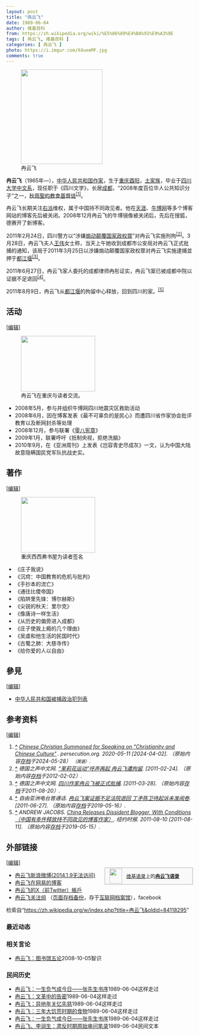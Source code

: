 ```yaml
---
layout: post
title: "冉云飞"
date: 1989-06-04
author: 维基百科
from: https://zh.wikipedia.org/wiki/%E5%86%89%E4%BA%91%E9%A3%9E
tags: [ 冉云飞, 维基百科 ]
categories: [ 冉云飞 ]
photo: https://i.imgur.com/X4ueeMF.jpg
comments: true
---
```

<div class="mw-content-ltr mw-parser-output" lang="zh" dir="ltr"><figure class="mw-default-size" typeof="mw:File/Thumb"><a href="/wiki/File:Ran_Yunfei.JPG" class="mw-file-description"><img src="//upload.wikimedia.org/wikipedia/commons/thumb/e/e4/Ran_Yunfei.JPG/220px-Ran_Yunfei.JPG" decoding="async" width="220" height="255" class="mw-file-element" srcset="//upload.wikimedia.org/wikipedia/commons/thumb/e/e4/Ran_Yunfei.JPG/330px-Ran_Yunfei.JPG 1.5x, //upload.wikimedia.org/wikipedia/commons/thumb/e/e4/Ran_Yunfei.JPG/440px-Ran_Yunfei.JPG 2x" data-file-width="1429" data-file-height="1655"></a><figcaption>冉云飞</figcaption></figure>
<p><b>冉云飞</b>（1965年<span class="useeditintro" title="Template:BLP editintro">—</span>），<a href="/wiki/%E4%B8%AD%E5%8D%8E%E4%BA%BA%E6%B0%91%E5%85%B1%E5%92%8C%E5%9B%BD" title="中华人民共和国">中华人民共和国</a><a href="/wiki/%E4%BD%9C%E5%AE%B6" title="作家">作家</a>，生于<a href="/wiki/%E9%87%8D%E5%BA%86" class="mw-redirect" title="重庆">重庆</a><a href="/wiki/%E9%85%89%E9%98%B3" class="mw-redirect" title="酉阳">酉阳</a>，<a href="/wiki/%E5%9C%9F%E5%AE%B6%E6%97%8F" title="土家族">土家族</a>，毕业于<a href="/wiki/%E5%9B%9B%E5%B7%9D%E5%A4%A7%E5%AD%A6" title="四川大学">四川大学</a><a href="/wiki/%E4%B8%AD%E6%96%87%E7%B3%BB" class="mw-redirect" title="中文系">中文系</a>，现任职于《四川文学》，长居<a href="/wiki/%E6%88%90%E9%83%BD" class="mw-redirect" title="成都">成都</a>，“2008年度百位华人公共知识分子”之一，<a href="/wiki/%E7%A7%8B%E9%9B%A8%E8%81%96%E7%B4%84%E6%95%99%E6%9C%83" title="秋雨聖約教會">秋雨聖約教會</a><a href="/wiki/%E5%9B%9B%E5%B7%9D%E5%9F%BA%E7%9D%A3%E6%95%99%E6%96%B0%E6%95%99" title="四川基督教新教">基督徒</a><sup id="cite_ref-1" class="reference"><a href="#cite_note-1"><span class="cite-bracket">[</span>1<span class="cite-bracket">]</span></a></sup>。
</p>
<meta property="mw:PageProp/toc">
<div class="mw-heading mw-heading2"></div>
<p>冉云飞长期关注<a href="/wiki/%E5%8F%B3%E6%B4%BE" title="右派">右派</a>维权，属于中国持不同政见者。他在<a href="/wiki/%E5%A4%A9%E6%B6%AF" class="mw-disambig" title="天涯">天涯</a>、<a href="/wiki/%E7%89%9B%E5%8D%9A%E7%BD%91" title="牛博网">牛博网</a>等多个博客网站的博客先后被关闭。2008年12月冉云飞的牛博镜像被关闭后，先后在搜狐，德赛开了新博客。
</p><p>2011年2月24日，四川警方以“涉嫌<a href="/wiki/%E7%85%BD%E5%8A%A8%E9%A2%A0%E8%A6%86%E5%9B%BD%E5%AE%B6%E6%94%BF%E6%9D%83%E7%BD%AA" title="煽动颠覆国家政权罪">煽动颠覆国家政权罪</a>”对冉云飞实施刑拘<sup id="cite_ref-2" class="reference"><a href="#cite_note-2"><span class="cite-bracket">[</span>2<span class="cite-bracket">]</span></a></sup>。3月28日，冉云飞夫人<a href="/wiki/%E7%8E%8B%E4%BC%9F" class="mw-redirect mw-disambig" title="王伟">王伟</a>女士称，当天上午她收到成都市公安局对冉云飞正式批捕的通知，该局于2011年3月25日以涉嫌煽动颠覆国家政权罪对冉云飞实施逮捕並押于<a href="/wiki/%E9%83%BD%E6%B1%9F%E5%A0%B0" title="都江堰">都江堰</a><sup id="cite_ref-3" class="reference"><a href="#cite_note-3"><span class="cite-bracket">[</span>3<span class="cite-bracket">]</span></a></sup>。
</p><p>2011年6月27日，冉云飞家人委托的成都律师冉彤证实，冉云飞案已被成都中院以证据不足退回<sup id="cite_ref-4" class="reference"><a href="#cite_note-4"><span class="cite-bracket">[</span>4<span class="cite-bracket">]</span></a></sup>。
</p><p>2011年8月9日，冉云飞从<a href="/wiki/%E9%83%BD%E6%B1%9F%E5%A0%B0" title="都江堰">都江堰</a>的拘留中心释放，回到四川的家。<sup id="cite_ref-5" class="reference"><a href="#cite_note-5"><span class="cite-bracket">[</span>5<span class="cite-bracket">]</span></a></sup>
</p>
<div class="mw-heading mw-heading2"><h2 id="活动"><span id=".E6.B4.BB.E5.8A.A8"></span>活动</h2><span class="mw-editsection"><span class="mw-editsection-bracket">[</span><a href="/w/index.php?title=%E5%86%89%E4%BA%91%E9%A3%9E&amp;action=edit&amp;section=2" title="编辑章节：活动"><span>编辑</span></a><span class="mw-editsection-bracket">]</span></span></div>
<figure class="mw-halign-right" typeof="mw:File/Thumb"><a href="/wiki/File:RIMAG0128.jpg" class="mw-file-description"><img src="//upload.wikimedia.org/wikipedia/commons/thumb/3/34/RIMAG0128.jpg/200px-RIMAG0128.jpg" decoding="async" width="200" height="150" class="mw-file-element" srcset="//upload.wikimedia.org/wikipedia/commons/thumb/3/34/RIMAG0128.jpg/300px-RIMAG0128.jpg 1.5x, //upload.wikimedia.org/wikipedia/commons/thumb/3/34/RIMAG0128.jpg/400px-RIMAG0128.jpg 2x" data-file-width="1024" data-file-height="768"></a><figcaption>冉云飞在重庆与读者交流。</figcaption></figure>
<ul><li>2008年5月，参与并组织牛博网四川地震灾区救助活动</li>
<li>2008年6月，因在博客发表《最不可辜负的是民心》而遭四川省作家协会批评教育以及断网封杀等处理</li>
<li>2008年12月，参与联署《<a href="/wiki/%E9%9B%B6%E5%85%AB%E5%AE%AA%E7%AB%A0" title="零八宪章">零八宪章</a>》</li>
<li>2009年1月，联署呼吁《抵制央视，拒绝洗脑》</li>
<li>2010年9月，在《亚洲周刊》上发表《岂容青史尽成灰》一文，认为中国大陆故意隐瞒国民党军队抗战史实。</li></ul>
<div class="mw-heading mw-heading2"><h2 id="著作"><span id=".E8.91.97.E4.BD.9C"></span>著作</h2><span class="mw-editsection"><span class="mw-editsection-bracket">[</span><a href="/w/index.php?title=%E5%86%89%E4%BA%91%E9%A3%9E&amp;action=edit&amp;section=3" title="编辑章节：著作"><span>编辑</span></a><span class="mw-editsection-bracket">]</span></span></div>
<figure class="mw-halign-right" typeof="mw:File/Thumb"><a href="/wiki/File:IMAG0136.jpg" class="mw-file-description"><img src="//upload.wikimedia.org/wikipedia/commons/thumb/5/51/IMAG0136.jpg/200px-IMAG0136.jpg" decoding="async" width="200" height="150" class="mw-file-element" srcset="//upload.wikimedia.org/wikipedia/commons/thumb/5/51/IMAG0136.jpg/300px-IMAG0136.jpg 1.5x, //upload.wikimedia.org/wikipedia/commons/thumb/5/51/IMAG0136.jpg/400px-IMAG0136.jpg 2x" data-file-width="1600" data-file-height="1200"></a><figcaption>重庆西西弗书屋为读者签名</figcaption></figure>
<ul><li>《庄子我说》</li>
<li>《沉疴：中国教育的危机与批判》</li>
<li>《手抄本的流亡》</li>
<li>《通往比傻帝国》</li>
<li>《陷阱里先锋：博尔赫斯》</li>
<li>《尖锐的秋天：里尔克》</li>
<li>《像唐诗一样生活》</li>
<li>《从历史的偏旁进入成都》</li>
<li>《庄子使我上瘾的几个理由》</li>
<li>《吴虞和他生活的民国时代》</li>
<li>《古蜀之肺：大慈寺传》</li>
<li>《给你爱的人以自由》</li></ul>
<div class="mw-heading mw-heading2"><h2 id="參見"><span id=".E5.8F.83.E8.A6.8B"></span>參見</h2><span class="mw-editsection"><span class="mw-editsection-bracket">[</span><a href="/w/index.php?title=%E5%86%89%E4%BA%91%E9%A3%9E&amp;action=edit&amp;section=4" title="编辑章节：參見"><span>编辑</span></a><span class="mw-editsection-bracket">]</span></span></div>
<ul><li><a href="/wiki/%E4%B8%AD%E5%8D%8E%E4%BA%BA%E6%B0%91%E5%85%B1%E5%92%8C%E5%9B%BD%E8%A2%AB%E6%8D%95%E6%94%BF%E6%B2%BB%E7%8A%AF%E5%88%97%E8%A1%A8" title="中华人民共和国被捕政治犯列表">中华人民共和国被捕政治犯列表</a></li></ul>
<div class="mw-heading mw-heading2"><h2 id="参考资料"><span id=".E5.8F.82.E8.80.83.E8.B5.84.E6.96.99"></span>参考资料</h2><span class="mw-editsection"><span class="mw-editsection-bracket">[</span><a href="/w/index.php?title=%E5%86%89%E4%BA%91%E9%A3%9E&amp;action=edit&amp;section=5" title="编辑章节：参考资料"><span>编辑</span></a><span class="mw-editsection-bracket">]</span></span></div>
<div class="reflist" style="list-style-type: decimal;">
<ol class="references">
<li id="cite_note-1"><span class="mw-cite-backlink"><b><a href="#cite_ref-1">^</a></b></span> <span class="reference-text"><cite class="citation web"><a rel="nofollow" class="external text" href="https://www.persecution.org/2020/11/05/chinese-christian-summoned-speaking-christianity-chinese-culture/">Chinese Christian Summoned for Speaking on "Christianity and Chinese Culture<span style="padding-right:0.2em;">"</span></a>. persecution.org. 2020-05-11 <span class="reference-accessdate"> [<span class="nowrap">2024-04-02</span>]</span>. （原始内容<a rel="nofollow" class="external text" href="https://web.archive.org/web/20240528023544/https://www.persecution.org/2020/11/05/chinese-christian-summoned-speaking-christianity-chinese-culture/">存档</a>于2024-05-28） <span style="font-family: sans-serif; cursor: default; color:var(--color-subtle, #54595d); font-size: 0.8em; bottom: 0.1em; font-weight: bold;" title="连接到英语网页">（英语）</span>.</cite><span title="ctx_ver=Z39.88-2004&amp;rfr_id=info%3Asid%2Fzh.wikipedia.org%3A%E5%86%89%E4%BA%91%E9%A3%9E&amp;rft.atitle=Chinese+Christian+Summoned+for+Speaking+on+%22Christianity+and+Chinese+Culture%22&amp;rft.date=2020-05-11&amp;rft.genre=unknown&amp;rft.jtitle=persecution.org&amp;rft_id=https%3A%2F%2Fwww.persecution.org%2F2020%2F11%2F05%2Fchinese-christian-summoned-speaking-christianity-chinese-culture%2F&amp;rft_val_fmt=info%3Aofi%2Ffmt%3Akev%3Amtx%3Ajournal" class="Z3988"><span style="display:none;">&nbsp;</span></span></span>
</li>
<li id="cite_note-2"><span class="mw-cite-backlink"><b><a href="#cite_ref-2">^</a></b></span> <span class="reference-text"><cite class="citation web">德国之声中文网. <a rel="nofollow" class="external text" href="http://www.dw-world.de/dw/article/0,,14871545,00.html">“茉莉花运动”呼声再起 冉云飞遭拘留</a>.  <span class="reference-accessdate"> [<span class="nowrap">2011-02-24</span>]</span>. （原始内容<a rel="nofollow" class="external text" href="https://web.archive.org/web/20120202225644/http://www.dw-world.de/dw/article/0,,14871545,00.html">存档</a>于2012-02-02）.</cite><span title="ctx_ver=Z39.88-2004&amp;rfr_id=info%3Asid%2Fzh.wikipedia.org%3A%E5%86%89%E4%BA%91%E9%A3%9E&amp;rft.au=%E5%BE%B7%E5%9B%BD%E4%B9%8B%E5%A3%B0%E4%B8%AD%E6%96%87%E7%BD%91&amp;rft.btitle=%E2%80%9C%E8%8C%89%E8%8E%89%E8%8A%B1%E8%BF%90%E5%8A%A8%E2%80%9D%E5%91%BC%E5%A3%B0%E5%86%8D%E8%B5%B7+%E5%86%89%E4%BA%91%E9%A3%9E%E9%81%AD%E6%8B%98%E7%95%99&amp;rft.genre=unknown&amp;rft_id=http%3A%2F%2Fwww.dw-world.de%2Fdw%2Farticle%2F0%2C%2C14871545%2C00.html&amp;rft_val_fmt=info%3Aofi%2Ffmt%3Akev%3Amtx%3Abook" class="Z3988"><span style="display:none;">&nbsp;</span></span></span>
</li>
<li id="cite_note-3"><span class="mw-cite-backlink"><b><a href="#cite_ref-3">^</a></b></span> <span class="reference-text"><cite class="citation web">德国之声中文网. <a rel="nofollow" class="external text" href="http://www.dw-world.de/dw/article/0,,6485336,00.html">四川作家冉云飞被正式批捕</a>.  <span class="reference-accessdate"> [<span class="nowrap">2011-03-28</span>]</span>. （原始内容<a rel="nofollow" class="external text" href="https://web.archive.org/web/20110820212205/http://www.dw-world.de/dw/article/0,,6485336,00.html">存档</a>于2011-08-20）.</cite><span title="ctx_ver=Z39.88-2004&amp;rfr_id=info%3Asid%2Fzh.wikipedia.org%3A%E5%86%89%E4%BA%91%E9%A3%9E&amp;rft.au=%E5%BE%B7%E5%9B%BD%E4%B9%8B%E5%A3%B0%E4%B8%AD%E6%96%87%E7%BD%91&amp;rft.btitle=%E5%9B%9B%E5%B7%9D%E4%BD%9C%E5%AE%B6%E5%86%89%E4%BA%91%E9%A3%9E%E8%A2%AB%E6%AD%A3%E5%BC%8F%E6%89%B9%E6%8D%95&amp;rft.genre=unknown&amp;rft_id=http%3A%2F%2Fwww.dw-world.de%2Fdw%2Farticle%2F0%2C%2C6485336%2C00.html&amp;rft_val_fmt=info%3Aofi%2Ffmt%3Akev%3Amtx%3Abook" class="Z3988"><span style="display:none;">&nbsp;</span></span></span>
</li>
<li id="cite_note-4"><span class="mw-cite-backlink"><b><a href="#cite_ref-4">^</a></b></span> <span class="reference-text"><cite class="citation web">自由亚洲电台普通话. <a rel="nofollow" class="external text" href="http://www.rfa.org/mandarin/yataibaodao/ryf-06272011084958.html">冉云飞案证据不足法院退回 丁矛陈卫待起诉未准阅卷</a>.  <span class="reference-accessdate"> [<span class="nowrap">2011-06-27</span>]</span>. （原始内容<a rel="nofollow" class="external text" href="https://web.archive.org/web/20190516201958/https://www.rfa.org/mandarin/yataibaodao/ryf-06272011084958.html">存档</a>于2019-05-16）.</cite><span title="ctx_ver=Z39.88-2004&amp;rfr_id=info%3Asid%2Fzh.wikipedia.org%3A%E5%86%89%E4%BA%91%E9%A3%9E&amp;rft.au=%E8%87%AA%E7%94%B1%E4%BA%9A%E6%B4%B2%E7%94%B5%E5%8F%B0%E6%99%AE%E9%80%9A%E8%AF%9D&amp;rft.btitle=%E5%86%89%E4%BA%91%E9%A3%9E%E6%A1%88%E8%AF%81%E6%8D%AE%E4%B8%8D%E8%B6%B3%E6%B3%95%E9%99%A2%E9%80%80%E5%9B%9E+%E4%B8%81%E7%9F%9B%E9%99%88%E5%8D%AB%E5%BE%85%E8%B5%B7%E8%AF%89%E6%9C%AA%E5%87%86%E9%98%85%E5%8D%B7&amp;rft.genre=unknown&amp;rft_id=http%3A%2F%2Fwww.rfa.org%2Fmandarin%2Fyataibaodao%2Fryf-06272011084958.html&amp;rft_val_fmt=info%3Aofi%2Ffmt%3Akev%3Amtx%3Abook" class="Z3988"><span style="display:none;">&nbsp;</span></span></span>
</li>
<li id="cite_note-5"><span class="mw-cite-backlink"><b><a href="#cite_ref-5">^</a></b></span> <span class="reference-text"><cite class="citation news">ANDREW JACOBS. <a rel="nofollow" class="external text" href="http://www.nytimes.com/2011/08/11/world/asia/11blogger.html?ref=china&amp;gwh=0D2EEEA44A6C5BE95D99A7D1056E5E46">China Releases Dissident Blogger, With Conditions（中国有条件释放持不同政见的博客作家）</a>. 纽约时报. 2011-08-10 <span class="reference-accessdate"> [<span class="nowrap">2011-08-11</span>]</span>. （原始内容<a rel="nofollow" class="external text" href="https://web.archive.org/web/20190515130438/https://www.nytimes.com/2011/08/11/world/asia/11blogger.html?ref=china&amp;gwh=0D2EEEA44A6C5BE95D99A7D1056E5E46">存档</a>于2019-05-15）.</cite><span title="ctx_ver=Z39.88-2004&amp;rfr_id=info%3Asid%2Fzh.wikipedia.org%3A%E5%86%89%E4%BA%91%E9%A3%9E&amp;rft.atitle=China+Releases+Dissident+Blogger%2C+With+Conditions%EF%BC%88%E4%B8%AD%E5%9B%BD%E6%9C%89%E6%9D%A1%E4%BB%B6%E9%87%8A%E6%94%BE%E6%8C%81%E4%B8%8D%E5%90%8C%E6%94%BF%E8%A7%81%E7%9A%84%E5%8D%9A%E5%AE%A2%E4%BD%9C%E5%AE%B6%EF%BC%89&amp;rft.au=ANDREW+JACOBS&amp;rft.date=2011-08-10&amp;rft.genre=article&amp;rft_id=http%3A%2F%2Fwww.nytimes.com%2F2011%2F08%2F11%2Fworld%2Fasia%2F11blogger.html%3Fref%3Dchina%26gwh%3D0D2EEEA44A6C5BE95D99A7D1056E5E46&amp;rft_val_fmt=info%3Aofi%2Ffmt%3Akev%3Amtx%3Ajournal" class="Z3988"><span style="display:none;">&nbsp;</span></span></span>
</li>
</ol></div>
<div class="mw-heading mw-heading2"><h2 id="外部链接"><span id=".E5.A4.96.E9.83.A8.E9.93.BE.E6.8E.A5"></span>外部链接</h2><span class="mw-editsection"><span class="mw-editsection-bracket">[</span><a href="/w/index.php?title=%E5%86%89%E4%BA%91%E9%A3%9E&amp;action=edit&amp;section=6" title="编辑章节：外部链接"><span>编辑</span></a><span class="mw-editsection-bracket">]</span></span></div>
<style data-mw-deduplicate="TemplateStyles:r82655521">.mw-parser-output .side-box{margin:4px 0;box-sizing:border-box;border:1px solid #aaa;font-size:88%;line-height:1.25em;background-color:#f9f9f9;display:flow-root}.mw-parser-output .side-box-abovebelow,.mw-parser-output .side-box-text{padding:0.25em 0.9em}.mw-parser-output .side-box-image{padding:2px 0 2px 0.9em;text-align:center}.mw-parser-output .side-box-imageright{padding:2px 0.9em 2px 0;text-align:center}@media(min-width:500px){.mw-parser-output .side-box-flex{display:flex;align-items:center}.mw-parser-output .side-box-text{flex:1}}@media(min-width:720px){.mw-parser-output .side-box{width:238px}.mw-parser-output .side-box-right{clear:right;float:right;margin-left:1em}.mw-parser-output .side-box-left{margin-right:1em}}</style><div class="side-box side-box-right plainlinks sistersitebox" style="font-size:small;"><style data-mw-deduplicate="TemplateStyles:r82655520">.mw-parser-output .plainlist ol,.mw-parser-output .plainlist ul{line-height:inherit;list-style:none;margin:0;padding:0}.mw-parser-output .plainlist ol li,.mw-parser-output .plainlist ul li{margin-bottom:0}</style>
<div class="side-box-flex">
<div class="side-box-image"><span class="noviewer" typeof="mw:File"><span><img alt="" src="//upload.wikimedia.org/wikipedia/commons/thumb/f/fa/Wikiquote-logo.svg/34px-Wikiquote-logo.svg.png" decoding="async" width="34" height="40" class="mw-file-element" srcset="//upload.wikimedia.org/wikipedia/commons/thumb/f/fa/Wikiquote-logo.svg/51px-Wikiquote-logo.svg.png 1.5x, //upload.wikimedia.org/wikipedia/commons/thumb/f/fa/Wikiquote-logo.svg/68px-Wikiquote-logo.svg.png 2x" data-file-width="300" data-file-height="355"></span></span></div>
<div class="side-box-text plainlist"><a href="/wiki/%E7%BB%B4%E5%9F%BA%E8%AF%AD%E5%BD%95" title="维基语录">维基语录</a>上的<b><a href="https://zh.wikiquote.org/wiki/Special:Search/%E5%86%89%E4%BA%91%E9%A3%9E" class="extiw" title="q:Special:Search/冉云飞">冉云飞语录</a></b></div></div>
</div>
<ul><li><a rel="nofollow" class="external text" href="http://weibo.com/u/3201390171">冉云飞新浪微博(2014.1.9无法访问)</a></li>
<li><a rel="nofollow" class="external text" href="https://web.archive.org/web/20120502194914/http://tufeilaoran.blog.163.com/">冉云飞在网易的博客</a></li>
<li><a rel="nofollow" class="external text" href="https://twitter.com/ranyunfei">冉云飞的X（前Twitter）帳戶</a></li>
<li><a rel="nofollow" class="external text" href="https://www.facebook.com/home.php?sk=group_116736075067761&amp;ap=1">冉云飞关注组</a> （<a rel="nofollow" class="external text" href="//web.archive.org/web/20220403233653/http://www.facebook.com/home.php?sk=group_116736075067761&amp;ap=1">页面存档备份</a>，存于<a href="/wiki/%E4%BA%92%E8%81%94%E7%BD%91%E6%A1%A3%E6%A1%88%E9%A6%86" title="互联网档案馆">互联网档案馆</a>），facebook</li></ul>
<div class="navbox-styles"><style data-mw-deduplicate="TemplateStyles:r84265675">.mw-parser-output .hlist dl,.mw-parser-output .hlist ol,.mw-parser-output .hlist ul{margin:0;padding:0}.mw-parser-output .hlist dd,.mw-parser-output .hlist dt,.mw-parser-output .hlist li{margin:0;display:inline}.mw-parser-output .hlist.inline,.mw-parser-output .hlist.inline dl,.mw-parser-output .hlist.inline ol,.mw-parser-output .hlist.inline ul,.mw-parser-output .hlist dl dl,.mw-parser-output .hlist dl ol,.mw-parser-output .hlist dl ul,.mw-parser-output .hlist ol dl,.mw-parser-output .hlist ol ol,.mw-parser-output .hlist ol ul,.mw-parser-output .hlist ul dl,.mw-parser-output .hlist ul ol,.mw-parser-output .hlist ul ul{display:inline}.mw-parser-output .hlist .mw-empty-li{display:none}.mw-parser-output .hlist dt::after{content:" :"}.mw-parser-output .hlist dd::after,.mw-parser-output .hlist li::after{content:" · ";font-weight:bold}.mw-parser-output .hlist-pipe dd::after,.mw-parser-output .hlist-pipe li::after{content:" | ";font-weight:normal}.mw-parser-output .hlist-hyphen dd::after,.mw-parser-output .hlist-hyphen li::after{content:" - ";font-weight:normal}.mw-parser-output .hlist-comma dd::after,.mw-parser-output .hlist-comma li::after{content:"、";font-weight:normal}.mw-parser-output .hlist dd:last-child::after,.mw-parser-output .hlist dt:last-child::after,.mw-parser-output .hlist li:last-child::after{content:none}.mw-parser-output .hlist ol{counter-reset:listitem}.mw-parser-output .hlist ol>li{counter-increment:listitem}.mw-parser-output .hlist ol>li::before{content:" "counter(listitem)"\a0 "}.mw-parser-output .hlist dd ol>li:first-child::before,.mw-parser-output .hlist dt ol>li:first-child::before,.mw-parser-output .hlist li ol>li:first-child::before{content:"（"counter(listitem)"\a0 "}.mw-parser-output ul.cslist,.mw-parser-output ul.sslist{margin:0;padding:0;display:inline-block;list-style:none}.mw-parser-output .cslist li,.mw-parser-output .sslist li{margin:0;display:inline-block}.mw-parser-output .cslist li::after{content:"，"}.mw-parser-output .sslist li::after{content:"；"}.mw-parser-output .cslist li:last-child::after,.mw-parser-output .sslist li:last-child::after{content:none}</style><style data-mw-deduplicate="TemplateStyles:r84261037">.mw-parser-output .navbox{box-sizing:border-box;border:1px solid #a2a9b1;width:100%;clear:both;font-size:88%;text-align:center;padding:1px;margin:1em auto 0}.mw-parser-output .navbox .navbox{margin-top:0}.mw-parser-output .navbox+.navbox,.mw-parser-output .navbox+.navbox-styles+.navbox{margin-top:-1px}.mw-parser-output .navbox-inner,.mw-parser-output .navbox-subgroup{width:100%}.mw-parser-output .navbox-group,.mw-parser-output .navbox-title,.mw-parser-output .navbox-abovebelow{text-align:center;padding-left:1em;padding-right:1em}.mw-parser-output .navbox-group{white-space:nowrap;text-align:right}.mw-parser-output .navbox,.mw-parser-output .navbox-subgroup{background-color:#fdfdfd}.mw-parser-output .navbox-list{border-color:#fdfdfd}.mw-parser-output .navbox-list-with-group{text-align:left;border-left-width:2px;border-left-style:solid}.mw-parser-output tr+tr>.navbox-abovebelow,.mw-parser-output tr+tr>.navbox-group,.mw-parser-output tr+tr>.navbox-image,.mw-parser-output tr+tr>.navbox-list{border-top:2px solid #fdfdfd}.mw-parser-output .navbox-title{background-color:#ccf;position:relative}.mw-parser-output .navbox-abovebelow,.mw-parser-output .navbox-group,.mw-parser-output .navbox-subgroup .navbox-title{background-color:#ddf}.mw-parser-output .navbox-subgroup .navbox-group,.mw-parser-output .navbox-subgroup .navbox-abovebelow{background-color:#e6e6ff}.mw-parser-output .navbox-even{background-color:#f7f7f7}.mw-parser-output .navbox-odd{background-color:transparent}.mw-parser-output .navbox .hlist td dl,.mw-parser-output .navbox .hlist td ol,.mw-parser-output .navbox .hlist td ul,.mw-parser-output .navbox td.hlist dl,.mw-parser-output .navbox td.hlist ol,.mw-parser-output .navbox td.hlist ul{padding:0.125em 0}.mw-parser-output .navbox .navbar{display:block;font-size:100%}.mw-parser-output .navbox-title .navbar{float:left;text-align:left;margin-right:0.5em;width:auto;padding-left:0.2em;position:absolute;left:1em}.mw-parser-output .navbox .mw-collapsible-toggle{margin-left:0.5em;position:absolute;right:1em}body.skin--responsive .mw-parser-output .navbox-image img{max-width:none!important}@media print{body.ns-0 .mw-parser-output .navbox{display:none!important}}</style></div>
<!-- 
NewPP limit report
Parsed by mw‐web.eqiad.main‐d8d476ff8‐wllln
Cached time: 20241002173005
Cache expiry: 2592000
Reduced expiry: false
Complications: [show‐toc]
CPU time usage: 0.722 seconds
Real time usage: 1.160 seconds
Preprocessor visited node count: 3028/1000000
Post‐expand include size: 190320/2097152 bytes
Template argument size: 2846/2097152 bytes
Highest expansion depth: 9/100
Expensive parser function count: 40/500
Unstrip recursion depth: 0/20
Unstrip post‐expand size: 16599/5000000 bytes
Lua time usage: 0.343/10.000 seconds
Lua memory usage: 4244660/52428800 bytes
Number of Wikibase entities loaded: 1/400
-->
<!--
Transclusion expansion time report (%,ms,calls,template)
100.00%  632.545      1 -total
 52.04%  329.166      1 Template:四川基督教
 51.47%  325.587      1 Template:Navbox
 20.29%  128.334      1 Template:Reflist
 16.54%  104.620     34 Template:Link-en
 16.16%  102.238      4 Template:Cite_web
 12.33%   77.999      1 Template:Twitter
  6.71%   42.460      1 Template:Bd
  6.05%   38.252      1 Template:Wikiquote
  5.68%   35.938      1 Template:Sister_project
-->

<!-- Saved in parser cache with key zhwiki:pcache:idhash:404401-0!canonical!zh and timestamp 20241002173005 and revision id 84118295. Rendering was triggered because: page-view
 -->
</div><!--esi <esi:include src="/esitest-fa8a495983347898/content" /> --><noscript><img src="https://login.wikimedia.org/wiki/Special:CentralAutoLogin/start?type=1x1" alt="" width="1" height="1" style="border: none; position: absolute;"></noscript>
<div class="printfooter" data-nosnippet="">检索自“<a dir="ltr" href="https://zh.wikipedia.org/w/index.php?title=冉云飞&amp;oldid=84118295">https://zh.wikipedia.org/w/index.php?title=冉云飞&amp;oldid=84118295</a>”</div><div id="recent-news"><h3>最近动态</h3><ul></ul></div><div id="open-opinion"><h3>相关言论</h3><ul><li><a href="https://nodebe4.github.io/opinion/2008-10-05/%E5%86%89%E4%BA%91%E9%A3%9E-%E5%9B%BE%E4%B9%A6%E9%A6%86%E4%BA%94%E8%AE%BA/" title="冉云飞">冉云飞：图书馆五论</a><time>2008-10-05</time><a class="tag">智识</a></li>
</ul></div><div id="mjls-record"><h3>民间历史</h3><ul><li><a href="https://nodebe4.github.io/mjlsh/1989-06-04/%E8%94%A1%E6%BA%B6-%E4%B8%80%E5%BF%B5%E4%B9%8B%E5%B7%AE-%E5%91%BD%E8%BF%90%E8%BF%A5%E5%BC%82-%E5%86%B3%E5%AE%9A22%E4%BD%8D%E4%B8%AD%E5%9B%BD%E5%86%9B%E4%BA%BA%E5%91%BD%E8%BF%90%E7%9A%845%E5%88%86%E9%92%9F/" title="冉云飞">冉云飞：一生负气成今日——张先生书序</a><time>1989-06-04</time><a class="tag">这样走过</a></li>
<li><a href="https://nodebe4.github.io/mjlsh/1989-06-04/%E5%86%89%E4%BA%91%E9%A3%9E-%E6%96%87%E9%9D%A9%E4%B8%AD%E7%9A%84%E5%91%8A%E5%AF%86/" title="冉云飞">冉云飞：文革中的告密</a><time>1989-06-04</time><a class="tag">这样走过</a></li>
<li><a href="https://nodebe4.github.io/mjlsh/1989-06-04/%E5%86%89%E4%BA%91%E9%A3%9E-%E5%BC%82%E5%9C%B0%E5%B9%B4%E5%85%B3%E5%BF%86%E5%85%88%E6%85%88/" title="冉云飞">冉云飞：异地年关忆先慈</a><time>1989-06-04</time><a class="tag">这样走过</a></li>
<li><a href="https://nodebe4.github.io/mjlsh/1989-06-04/%E5%86%89%E4%BA%91%E9%A3%9E-%E4%B8%89%E5%B9%B4%E5%A4%A7%E9%A5%A5%E8%8D%92%E6%97%B6%E6%9C%9F%E7%9A%84%E9%A3%9F%E7%89%A9/" title="冉云飞">冉云飞：三年大饥荒时期的食物</a><time>1989-06-04</time><a class="tag">这样走过</a></li>
<li><a href="https://nodebe4.github.io/mjlsh/1989-06-04/%E5%86%89%E4%BA%91%E9%A3%9E-%E4%B8%80%E7%94%9F%E8%B4%9F%E6%B0%94%E6%88%90%E4%BB%8A%E6%97%A5-%E5%BC%A0%E5%85%88%E7%94%9F%E4%B9%A6%E5%BA%8F/" title="冉云飞">冉云飞：一生负气成今日——张先生书序</a><time>1989-06-04</time><a class="tag">这样走过</a></li>
<li><a href="https://nodebe4.github.io/mjlsh/1989-06-04/%E5%86%89%E4%BA%91%E9%A3%9E-%E6%9D%8E%E6%B6%A6%E7%94%9F-%E8%82%83%E5%8F%8D%E6%97%B6%E6%9C%9F%E5%8E%9F%E5%A7%8B%E5%AE%A1%E9%97%AE%E7%AC%94%E5%BD%95/" title="冉云飞、李润生">冉云飞、李润生：肃反时期原始审问笔录</a><time>1989-06-04</time><a class="tag">民间文本</a></li>
</ul></div>